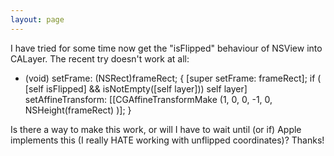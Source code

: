 ```yaml
---
layout: page
---
```


I have tried for some time now get the "isFlipped" behaviour of NSView into CALayer.
The recent try doesn't work at all:

    
- (void) setFrame: (NSRect)frameRect;
{
	[super setFrame: frameRect];
	if ( [self isFlipped] && isNotEmpty([self layer]))
		self layer] setAffineTransform: 
			[[CGAffineTransformMake (1, 0, 0, -1, 0, NSHeight(frameRect) )];
} 

 
Is there a way to make this work, or will I have to wait until (or if) Apple implements this
 (I really HATE working with unflipped coordinates)? Thanks!
